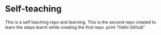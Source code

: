 # Self-teaching
This is a self teaching repo and learning.
This is the second repo created to learn the steps learnt while creating the first repo.
print "Hello Github"

